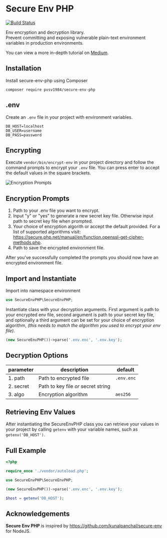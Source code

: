 # Secure Env PHP

[![Build Status](https://travis-ci.org/johnathanmiller/secure-env-php.svg?branch=master)](https://travis-ci.org/johnathanmiller/secure-env-php)

Env encryption and decryption library.  
Prevent committing and exposing vulnerable plain-text environment variables in production environments.

You can view a more in-depth tutorial on [Medium](https://medium.com/@johnathanmiller/securing-php-environment-variables-for-production-use-f867e584a1f9).

## Installation
Install secure-env-php using Composer
```
composer require pvsv1984/secure-env-php
```

## .env
Create an `.env` file in your project with environment variables.
```dosini
DB_HOST=localhost
DB_USER=username
DB_PASS=password
```

## Encrypting
Execute `vendor/bin/encrypt-env` in your project directory and follow the command prompts to encrypt your `.env` file. You can press enter to accept the default values in the square brackets.

![Encryption Prompts](https://cdn-images-1.medium.com/max/1600/1*PCjFohyf8AMoL_lHOaip4A.png)
## Encryption Prompts
1. Path to your .env file you want to encrypt.
2. Input "y" or "yes" to generate a new secret key file. Otherwise input path to secret key file when prompted.
3. Your choice of encryption algorith or accept the default provided. For a list of supported algorithms visit: https://secure.php.net/manual/en/function.openssl-get-cipher-methods.php.
4. Path to save the encrypted environment file.

After you've successfully completed the prompts you should now have an encrypted environment file.

## Import and Instantiate
Import into namespace environment
```php
use SecureEnvPHP\SecureEnvPHP;
```
Instantiate class with your decryption arguments. First argument is path to your encrypted env file, second argument is path to your secret key file, and optionally a third argument can be set for your choice of encryption algorithm, *(this needs to match the algorithm you used to encrypt your env file)*.
```php
(new SecureEnvPHP())->parse('.env.enc', '.env.key');
```

## Decryption Options
| parameter | description | default |
| ------ | ---------- | ------- |
| 1. path | Path to encrypted file | `.env.enc`
| 2. secret | Path to key file *or* secret string |
| 3. algo | Encryption algorithm | `aes256`

## Retrieving Env Values
After instantiating the SecureEnvPHP class you can retrieve your values in your project by calling `getenv` with your variable names, such as `getenv('DB_HOST')`.

## Full Example
```php
<?php

require_once './vendor/autoload.php';

use SecureEnvPHP\SecureEnvPHP;

(new SecureEnvPHP())->parse('.env.enc', '.env.key');

$host = getenv('DB_HOST');
```

## Acknowledgements
**Secure Env PHP** is inspired by https://github.com/kunalpanchal/secure-env for NodeJS.
